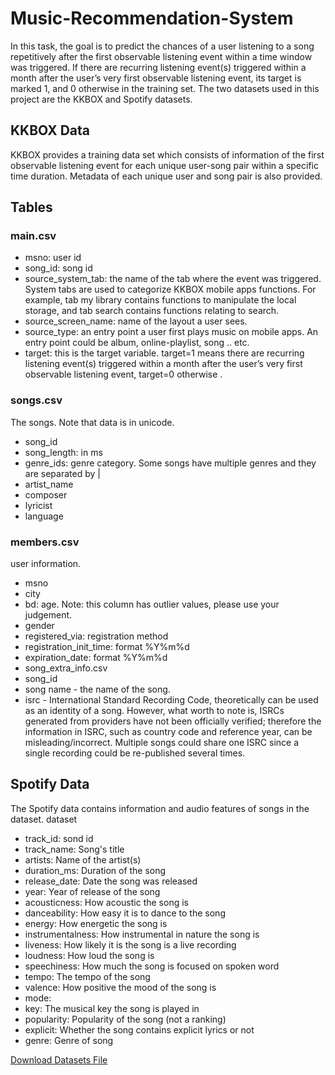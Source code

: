 # Music-Recommendation-System

In this task, the goal is to predict the chances of a user listening to a song repetitively after the first observable listening event within a time window was triggered. If there are recurring listening event(s) triggered within a month after the user’s very first observable listening event, its target is marked 1, and 0 otherwise in the training set. The two datasets used in this project are the KKBOX and Spotify datasets.

## KKBOX Data
KKBOX provides a training data set which consists of information of the first observable listening event for each unique user-song pair within a specific time duration. Metadata of each unique user and song pair is also provided.
## Tables
### main.csv
* msno: user id
* song_id: song id
* source_system_tab: the name of the tab where the event was triggered. System tabs are used to categorize KKBOX mobile apps functions. For example, tab my library contains functions to manipulate the local storage, and tab search contains functions relating to search.
* source_screen_name: name of the layout a user sees.
* source_type: an entry point a user first plays music on mobile apps. An entry point could be album, online-playlist, song .. etc.
* target: this is the target variable. target=1 means there are recurring listening event(s) triggered within a month after the user’s very first observable listening event, target=0 otherwise .
### songs.csv 
The songs. Note that data is in unicode.
* song_id
* song_length: in ms
* genre_ids: genre category. Some songs have multiple genres and they are separated by |
* artist_name
* composer
* lyricist
* language
### members.csv
user information.
* msno
* city
* bd: age. Note: this column has outlier values, please use your judgement.
* gender
* registered_via: registration method
* registration_init_time: format %Y%m%d
* expiration_date: format %Y%m%d
* song_extra_info.csv
* song_id
* song name - the name of the song.
* isrc - International Standard Recording Code, theoretically can be used as an identity of a song. However, what worth to note is, ISRCs generated from providers have not been officially verified; therefore the information in ISRC, such as country code and reference year, can be misleading/incorrect. Multiple songs could share one ISRC since a single recording could be re-published several times.

## Spotify Data
The Spotify data contains information and audio features of songs in the dataset.
dataset
* track_id: sond id
* track_name: Song's title
* artists: Name of the artist(s)
* duration_ms: Duration of the song
* release_date: Date the song was released
* year: Year of release of the song
* acousticness: How acoustic the song is
* danceability: How easy it is to dance to the song
* energy: How energetic the song is
* instrumentalness: How instrumental in nature the song is
* liveness: How likely it is the song is a live recording
* loudness: How loud the song is
* speechiness: How much the song is focused on spoken word
* tempo: The tempo of the song
* valence: How positive the mood of the song is
* mode:
* key: The musical key the song is played in
* popularity: Popularity of the song (not a ranking)
* explicit: Whether the song contains explicit lyrics or not
* genre: Genre of song

[Download Datasets File](https://drive.google.com/drive/folders/1UROSvo7DGHmzSkI5WKBmSrEQ-jck0qfy?usp=drive_link)
